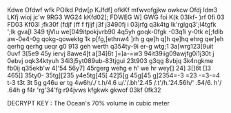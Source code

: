 Kdwe Ofdwf wfk POlkd Pdw[p KJfdf] ofkKf mfwvofgjkw owkcw
Ofdj Idm3 LKfj wioj jc'w 9RG3 WG24 kKfd02[; FDWEG W] GWG
foi K(k 03lkf- )rf 0fi  03 FD03 Kf03l ;fk30f (fdjf )ff f
fjijf j3f j3490fj i 03jrfg q3k4tg lk'rglgq3';l4tgfk ';lk
gva[I 349 tjVIu we[049itpokjvrb90 4q5yh goqk-0fgk -03q1i
y-0tk e[;fdlb aw-0e4-0g qokg-qowektg 1k p[fg,[ethnw4 ]rh
g qe]h q]h qe]hq ehrg qer]eh qerhg qerhg ueqr g0 913 geh 
werth q354ty-9i er-g wtg;1 3a[wrg123[9uit 0uvf 3[5e9 45y
iervj 8awe4[t a[34[6t ]=]a-=w3 94it39iig09awjfg0i1j30t j
0ebvj oqk34ktyuh 34i3j5yt089ub-83tjgui 23t903 g3qg 8vbjq 
3k4ngkme fb0ij q35ekb'w 4['54 56y7] 45rgerg wehg e h' we
hr wey[] 24] 3[]6t []3 465[] 35ty0- 35tg][235 y4e5tg[45[
42]5[g 45g[45 g]2354=-3 =23 -=3-=4 t-3 t3t 3t 5g g46u er
tg 4w6h/./ t.h/4.6 u/.'/.bh'2.45 /.t'/h.'24.56h/' .54/6.
h'/ .64h g f4r 'rg'34'fg r94jvws kfgkwk gkwof 03kf 0fk32

DECRYPT KEY : The Ocean's 70% volume in cubic meter


